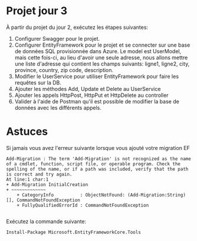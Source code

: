 # Projet jour 3
À partir du projet du jour 2, exécutez les étapes suivantes:

1. Configurer Swagger pour le projet.
2. Configurer EntityFramework pour le projet et se connecter sur une base de données SQL provisionnée dans Azure. Le model est UserModel, mais cette fois-ci, au lieu d'avoir une seule adresse, nous allons mettre une liste d'adresse qui contient les champs suivants: ligne1, ligne2, city, province, country, zip code, description.
3. Modifier le UserService pour utiliser EntityFramework pour faire les requêtes sur la DB.
4. Ajouter les méthodes Add, Update et Delete au UserService
5. Ajouter les appels HttpPost, HttpPut et HttpDelete au controller
6. Valider à l'aide de Postman qu'il est possible de modifier la base de données avec les différents appels.

# Astuces
Si jamais vous avez l'erreur suivante lorsque vous ajouté votre migration EF

```
Add-Migration : The term 'Add-Migration' is not recognized as the name of a cmdlet, function, script file, or operable program. Check the spelling of the name, or if a path was included, verify that the path is correct and try again.
At line:1 char:1
+ Add-Migration InitialCreation
+ ~~~~~~~~~~~~~
    + CategoryInfo          : ObjectNotFound: (Add-Migration:String) [], CommandNotFoundException
    + FullyQualifiedErrorId : CommandNotFoundException
 
```

Exécutez la commande suivante:

```
Install-Package Microsoft.EntityFrameworkCore.Tools
```